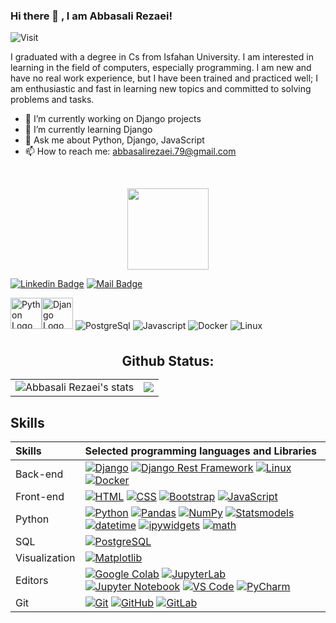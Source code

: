 


### Hi there 👋 , I am Abbasali Rezaei!

![Visit](https://komarev.com/ghpvc/?username=abbasalirezaei)

I graduated with a degree in Cs from Isfahan University.
I‌‌ am interested in learning in the field of computers, especially programming.
I am new and have no real work experience, but I have been trained and practiced well; I am enthusiastic and fast in learning new topics and committed to solving problems and tasks.

- 🔭 I’m currently working on Django projects
- 🌱 I’m currently learning Django
- 💬 Ask me about Python, Django, JavaScript
- 📫 How to reach me: abbasalirezaei.79@gmail.com

</br>
<p align="center">


<img align="center" src="https://media.giphy.com/media/1fhj2FW0661V3Nb2Me/giphy.gif" width="130">
<br>

[![Linkedin Badge](https://img.shields.io/badge/LinkedIn-0077B5?style=for-the-badge&logo=linkedin&logoColor=white)](https://www.linkedin.com/in/abbasalirezaei) 
[![Mail Badge](https://img.shields.io/badge/Gmail-D14836?style=for-the-badge&logo=gmail&logoColor=white)](mailto:abbasalirezaei.79@gmail.com)


<img src="https://skillicons.dev/icons?i=python" alt="Python Logo" width="50" height="50"/><img src="https://skillicons.dev/icons?i=django" alt="Django Logo" width="50" height="50"/>
<img alt="PostgreSql" src="https://img.icons8.com/color/48/000000/postgreesql.png" /> 
<img alt="Javascript" src="https://img.icons8.com/color/50/000000/javascript.png" />
<img alt="Docker" src="https://img.icons8.com/color/50/000000/docker.png" />
<img alt="Linux" src="https://img.icons8.com/color/50/000000/linux.png" />

<br/>
<h2 align="center" style="margin: 5px 10px;">Github Status:</h2> 

|                                                                                                           |                                                                                      |
| --------------------------------------------------------------------------------------------------------- | ------------------------------------------------------------------------------------ |
| ![Abbasali Rezaei's stats](https://github-readme-stats.vercel.app/api?username=abbasalirezaei&count_private=true&show_icons=true&theme=material-palenight) | [![](https://github-readme-streak-stats.herokuapp.com/?user=abbasalirezaei&theme=material-palenight)](https://github.com/abbasalirezaei) |


</p>

## Skills 

| Skills | Selected programming languages and Libraries |
| :--- | :--- |
| Back-end | [![Django](https://img.shields.io/badge/-Django-05122A?style=flat-square&logo=Django&color=353535)](https://www.djangoproject.com/)   [![Django Rest Framework](https://img.shields.io/badge/-Django%20Rest%20Framework-05122A?style=flat-square&color=353535)](https://www.django-rest-framework.org/)   [![Linux](https://img.shields.io/badge/-Linux-05122A?style=flat-square&logo=Linux&color=353535)](https://www.linux.org/)   [![Docker](https://img.shields.io/badge/-Docker-05122A?style=flat-square&logo=Docker&color=353535)](https://www.docker.com/)    |
| Front-end | [![HTML](https://img.shields.io/badge/-HTML-05122A?style=flat-square&logo=HTML5&color=353535)](https://developer.mozilla.org/en-US/docs/Web/Guide/HTML/HTML5)   [![CSS](https://img.shields.io/badge/-CSS-05122A?style=flat-square&logo=CSS3&color=353535)](https://developer.mozilla.org/en-US/docs/Web/CSS)   [![Bootstrap](https://img.shields.io/badge/-Bootstrap-05122A?style=flat-square&logo=Bootstrap&color=353535)](https://getbootstrap.com/)   [![JavaScript](https://img.shields.io/badge/-JavaScript-05122A?style=flat-square&logo=JavaScript&color=353535)](https://developer.mozilla.org/en-US/docs/Web/JavaScript)  |
| Python |  [![Python](https://img.shields.io/badge/-Python-05122A?style=flat-square&logo=Python&color=353535)](https://www.python.org/)  [![Pandas](https://img.shields.io/badge/-Pandas-05122A?style=flat-square&logo=Pandas&color=353535)](https://pandas.pydata.org/)  [![NumPy](https://img.shields.io/badge/-NumPy-05122A?style=flat-square&logo=NumPy&color=353535)](https://numpy.org/)  [![Statsmodels](https://img.shields.io/badge/-Statsmodels-05122A?style=flat-square&logo=Python&color=353535)](https://www.statsmodels.org/)  [![datetime](https://img.shields.io/badge/-datetime-05122A?style=flat-square&logo=Python&color=353535)](https://docs.python.org/3/library/datetime.html)  [![ipywidgets](https://img.shields.io/badge/-ipywidgets-05122A?style=flat-square&logo=Jupyter&color=353535)](https://ipywidgets.readthedocs.io/)  [![math](https://img.shields.io/badge/-math-05122A?style=flat-square&logo=Python&color=353535)](https://docs.python.org/3/library/math.html)  |
| SQL |  [![PostgreSQL](https://img.shields.io/badge/-PostgreSQL-05122A?style=flat-square&logo=PostgreSQL&color=353535)](https://www.postgresql.org/)  |
| Visualization | [![Matplotlib](https://img.shields.io/badge/-Matplotlib-05122A?style=flat-square&logo=Python&color=353535)](https://matplotlib.org/)    |
| Editors |  [![Google Colab](https://img.shields.io/badge/-Google%20Colab-05122A?style=flat-square&logo=Google%20Colab&color=353535)](https://colab.research.google.com/)  [![JupyterLab](https://img.shields.io/badge/-JupyterLab-05122A?style=flat-square&logo=Jupyter&color=353535)](https://jupyter.org/)   [![Jupyter Notebook](https://img.shields.io/badge/-Jupyter%20Notebook-05122A?style=flat-square&logo=Jupyter&color=353535)](https://jupyter.org/)   [![VS Code](https://img.shields.io/badge/-VS%20Code-05122A?style=flat-square&logo=Visual%20Studio%20Code&color=353535)](https://code.visualstudio.com/)   [![PyCharm](https://img.shields.io/badge/-PyCharm-05122A?style=flat-square&logo=PyCharm&color=353535)](https://www.jetbrains.com/pycharm/)  |
| Git |  [![Git](https://img.shields.io/badge/-Git-05122A?style=flat-square&logo=Git&color=353535)](https://git-scm.com/)   [![GitHub](https://img.shields.io/badge/-GitHub-05122A?style=flat-square&logo=GitHub&color=353535)](https://github.com/)   [![GitLab](https://img.shields.io/badge/-GitLab-05122A?style=flat-square&logo=GitLab&color=353535)](https://gitlab.com/)  |
